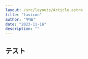 ```yaml
---
layout: /src/layouts/Article.astro
title: "favicon"
author: "宇田"
date: "2023-11-16"
description: ""
---
```


## テスト